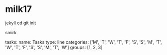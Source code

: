 # milk17
jekyll cd
git init

smirk

tasks:
  name: Tasks
  type: line
  categories: ['M', 'T', 'W', 'T', 'F', 'S', 'S', 'M', 'T', 'W', 'T', 'F', 'S', 'S', 'M', 'T', 'W']
  groups: [1, 2, 3]
